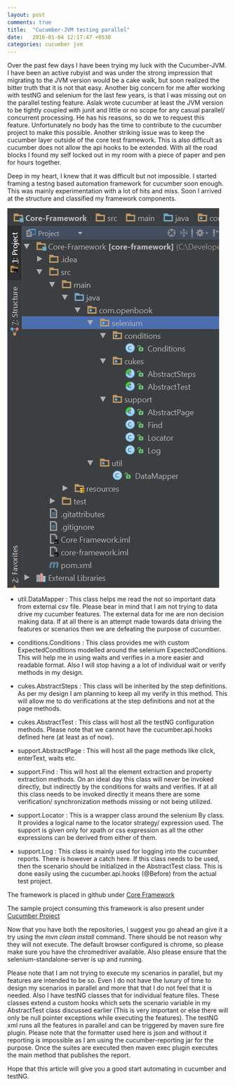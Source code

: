 ```yaml
---
layout: post
comments: true
title:  "Cucumber-JVM testing parallel"
date:   2016-01-04 12:17:47 +0530
categories: cucumber jvm 
---
```

Over the past few days I have been trying my luck with the Cucumber-JVM. I have been an active rubyist and was under the strong impression that migrating to the JVM version would be a cake walk, but soon realized the bitter truth that it is not that easy. Another big concern for me after working with testNG and selenium for the last few years, is that I was missing out on the parallel testing feature. Aslak wrote cucumber at least the JVM version to be tightly coupled with junit and little or no scope for any casual parallel/ concurrent processing. He has his reasons, so do we to request this feature. Unfortunately no body has the time to contribute to the cucumber project to make this possible. Another striking issue was to keep the cucumber layer outside of the core test framework. This is also difficult as cucumber does not allow the api hooks to be extended. With all the road blocks I found my self locked out in my room with a piece of paper and pen for hours together. 

Deep in my heart, I knew that it was difficult but not impossible. I started framing a testng based automation framework for cucumber soon enough. This was mainly experimentation with a lot of hits and miss. Soon I arrived at the structure and classified my framework components.

 ![Framework Structure](/assets/cucumber-jvm/frameworkStructure.png)
 
 - util.DataMapper : This class helps me read the not so important data from external csv file. Please bear in mind that I am not trying to data drive my cucumber features. The external data for me are non decision making data. If at all there is an attempt made towards data driving the features or scenarios then we are defeating the purpose of cucumber.
 
 - conditions.Conditions : This class provides me with custom ExpectedConditions modelled around the selenium ExpectedConditions. This will help me in using waits and verifies in a more easier and readable format. Also I will stop having a a lot of individual wait or verify methods in my design.
 
 - cukes.AbstractSteps : This class will be inherited by the step definitions. As per my design I am planning to keep all my verify in this method. This will allow me to do verifications at the step definitions and not at the page methods.
 
 - cukes.AbstractTest : This class will host all the testNG configuration methods. Please note that we cannot have the cucumber.api.hooks defined here (at least as of now).
 
 - support.AbstractPage : This will host all the page methods like click, enterText, waits etc.

 - support.Find : This will host all the element extraction and property extraction methods. On an ideal day this class will never be invoked directly, but indirectly by the conditions for waits and verifies. If at all this class needs to be invoked directly it means there are some verification/ synchronization methods missing or not being utilized.
 
 - support.Locator : This is a wrapper class around the selenium By class. It provides a logical name to the locator strategy/ expression used. The support is given only for xpath or css expression as all the other expressions can be derived from either of them.
 
 - support.Log : This class is mainly used for logging into the cucumber reports. There is however a catch here. If this class needs to be used, then the scenario should be initialized in the AbstractTest class. This is done easily using the cucumber.api.hooks (@Before) from the actual test project.
 
 The framework is placed in github under [Core Framework][core-framework]
 
 The sample project consuming this framework is also present under [Cucumber Project][cucumber-project]
 
 Now that you have both the repositories, I suggest you go ahead an give it a try using the _mvn clean install_ command. There should be not reason why they will not execute. The default browser configured is chrome, so please make sure you have the chromedriver available. Also please ensure that the selenium-standalone-server is up and running. 
 
 Please note that I am not trying to execute my scenarios in parallel, but my features are intended to be so. Even I do not have the luxury of time to design my scenarios in parallel and more that that I do not feel that it is needed. Also I have testNG classes that for individual feature files. These classes extend a custom hooks which sets the scenario variable in my AbstractTest class discussed earlier (This is very important or else there will only be null pointer exceptions while executing the features). The testNG xml runs all the features in parallel and can be triggered by maven sure fire plugin. Please note that the formatter used here is json and without it reporting is impossible as I am using the cucumber-reporting jar for the purpose. Once the suites are executed then maven exec plugin executes the main method that publishes the report.
 
 Hope that this article will give you a good start automating in cucumber and testNG.
 
 [core-framework]: https://github.com/arjunrajeev/Core-Framework
 [cucumber-project]: https://github.com/arjunrajeev/cucumber-project